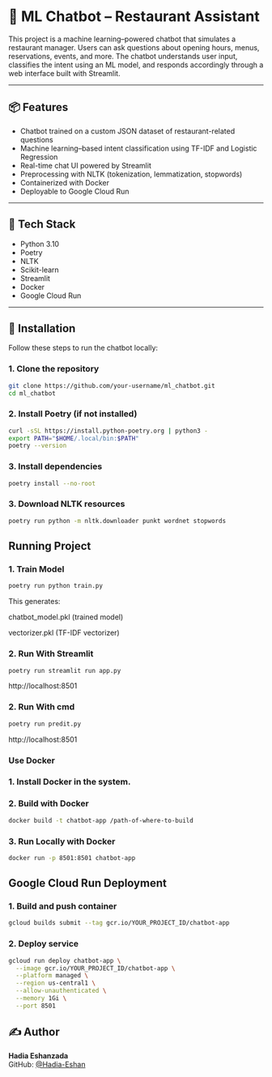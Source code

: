 # 🤖 ML Chatbot – Restaurant Assistant

This project is a machine learning–powered chatbot that simulates a restaurant manager. Users can ask questions about opening hours, menus, reservations, events, and more. The chatbot understands user input, classifies the intent using an ML model, and responds accordingly through a web interface built with Streamlit.

---

## 📦 Features

- Chatbot trained on a custom JSON dataset of restaurant-related questions
- Machine learning–based intent classification using TF-IDF and Logistic Regression
- Real-time chat UI powered by Streamlit
- Preprocessing with NLTK (tokenization, lemmatization, stopwords)
- Containerized with Docker
- Deployable to Google Cloud Run

---

## 🧱 Tech Stack

- Python 3.10
- Poetry
- NLTK
- Scikit-learn
- Streamlit
- Docker
- Google Cloud Run

---

## 🚀 Installation

Follow these steps to run the chatbot locally:

### 1. Clone the repository

```bash
git clone https://github.com/your-username/ml_chatbot.git
cd ml_chatbot
```
### 2. Install Poetry (if not installed)
```bash
curl -sSL https://install.python-poetry.org | python3 -
export PATH="$HOME/.local/bin:$PATH"
poetry --version
```

### 3.  Install dependencies
```bash 
poetry install --no-root
```

### 3.  Download NLTK resources
```bash 
poetry run python -m nltk.downloader punkt wordnet stopwords
```

## Running Project

### 1. Train Model
```bash
poetry run python train.py
```
This generates:

chatbot_model.pkl (trained model)

vectorizer.pkl (TF-IDF vectorizer)

### 2. Run With Streamlit
```bash
poetry run streamlit run app.py
```
http://localhost:8501

### 2. Run With cmd
```bash
poetry run predit.py
```
http://localhost:8501


### Use Docker
### 1. Install Docker in the system.
### 2. Build with Docker
```bash 
docker build -t chatbot-app /path-of-where-to-build
```
### 3. Run Locally with Docker
```bash
docker run -p 8501:8501 chatbot-app
```


## Google Cloud Run Deployment
### 1. Build and push container
```bash 
gcloud builds submit --tag gcr.io/YOUR_PROJECT_ID/chatbot-app
```
### 2. Deploy service
```bash
gcloud run deploy chatbot-app \
  --image gcr.io/YOUR_PROJECT_ID/chatbot-app \
  --platform managed \
  --region us-central1 \
  --allow-unauthenticated \
  --memory 1Gi \
  --port 8501
```

## ✍️ Author
**Hadia Eshanzada**  
GitHub: [@Hadia-Eshan](https://github.com/Hadia-Eshan)
